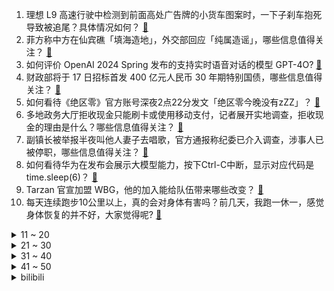 1. 理想 L9 高速行驶中检测到前面高处广告牌的小货车图案时，一下子刹车抱死导致被追尾？具体情况如何？ [:link:](https://www.zhihu.com/question/655443484)
2. 菲方称中方在仙宾礁「填海造地」，外交部回应「纯属造谣」，哪些信息值得关注？ [:link:](https://www.zhihu.com/question/655882632)
3. 如何评价 OpenAI 2024 Spring 发布的支持实时语音对话的模型 GPT-4O? [:link:](https://www.zhihu.com/question/655916303)
4. 财政部将于 17 日招标首发 400 亿元人民币 30 年期特别国债，哪些信息值得关注？ [:link:](https://www.zhihu.com/question/655852253)
5. 如何看待《绝区零》官方账号深夜2点22分发文「绝区零今晚没有zZZ」？ [:link:](https://www.zhihu.com/question/655917605)
6. 多地政务大厅拒收现金只能刷卡或使用移动支付，记者展开实地调查，拒收现金的理由是什么？哪些信息值得关注？ [:link:](https://www.zhihu.com/question/655877042)
7. 副镇长被举报半夜叫他人妻子去唱歌，官方通报称纪委已介入调查，涉事人已被停职，哪些信息值得关注？ [:link:](https://www.zhihu.com/question/655881148)
8. 如何看待华为在发布会展示大模型能力，按下Ctrl-C中断，显示对应代码是time.sleep(6)？ [:link:](https://www.zhihu.com/question/655565411)
9. Tarzan 官宣加盟 WBG，他的加入能给队伍带来哪些改变？ [:link:](https://www.zhihu.com/question/655881737)
10. 每天连续跑步10公里以上，真的会对身体有害吗？前几天，我跑一休一，感觉身体恢复的并不好，大家觉得呢? [:link:](https://www.zhihu.com/question/655533901)
<details>
<summary>11 ~ 20</summary>

11. 一年存5万块钱对你来说难么？ [:link:](https://www.zhihu.com/question/655497715)
12. 椰树被罚 40 万元后直播间画风突变，模特穿防晒服直播捂严实了，如何看待此事？ [:link:](https://www.zhihu.com/question/655841501)
13. 麦当劳回应「过期食材换签继续卖」，将加强操作规范的落实执行，如何看待此事？食品安全如何保障？ [:link:](https://www.zhihu.com/question/655842171)
14. 孩子的语文成绩差，有哪些挽救办法？ [:link:](https://www.zhihu.com/question/655587386)
15. 在电影《功夫》里，包租公能否独自接下盲琴魔的最后一波？ [:link:](https://www.zhihu.com/question/457665962)
16. 每天吃半斤牛肉，连续吃一年体质会不会有变化？ [:link:](https://www.zhihu.com/question/64085283)
17. 新加坡总理李显龙正式递交辞呈，并正式向总统建议由黄循财出任新总理 ，还有哪些信息值得关注？ [:link:](https://www.zhihu.com/question/655888313)
18. 国内哪个歌手能有实力参加《歌手2024》？ [:link:](https://www.zhihu.com/question/655676132)
19. Steam 游戏中文好评率普遍低于英文，这一调查结果说明什么？ [:link:](https://www.zhihu.com/question/654695098)
20. Meta 发布模型 Llama 3，实际体验效果如何？ [:link:](https://www.zhihu.com/question/653373790)
</details>
<details>
<summary>21 ~ 30</summary>

21. 骑公路车爬坡很吃力时，你通过什么方法「屏蔽掉」双腿的疲劳继续向前的？ [:link:](https://www.zhihu.com/question/653135064)
22. 安徽阜阳一动物园 20 只东北虎死亡，官方称成立调查组全面调查，暴露出哪些问题？谁将担责？ [:link:](https://www.zhihu.com/question/655846164)
23. 哪些句子让你沉默了很久？ [:link:](https://www.zhihu.com/question/655809592)
24. vivo X100s 系列和vivo X100 Ultra发布，全新直屏标准版与影像「灭霸」有何亮点？ [:link:](https://www.zhihu.com/question/655878207)
25. 互联网转行国企，入职后会有心理落差吗？ [:link:](https://www.zhihu.com/question/652238188)
26. 如何看待《英雄联盟》打野开局就放养上路，而且基本默认上路一个人的玩法？ [:link:](https://www.zhihu.com/question/655283733)
27. 理财资金「存款化」趋势增强，如何看待这一现象？背后对理财市场有何影响？ [:link:](https://www.zhihu.com/question/655845332)
28. 早晨跑步和晚饭后跑步哪个好？ [:link:](https://www.zhihu.com/question/655132983)
29. 如何评价崩坏星穹铁道的活动剧情噩梦大作战？ [:link:](https://www.zhihu.com/question/655699401)
30. 如何评价 2024 年科技投资趋势，有哪些新方向吗？ [:link:](https://www.zhihu.com/question/655559279)
</details>
<details>
<summary>31 ~ 40</summary>

31. 当被面试官问到「为什么不选择本专业就业」时，该怎么回答？ [:link:](https://www.zhihu.com/question/593749953)
32. 2024年高考即将来临，能送我一些祝福嘛? [:link:](https://www.zhihu.com/question/651407043)
33. 刘邦经常打败仗，项羽就败一次为何就丢了天下？ [:link:](https://www.zhihu.com/question/499834208)
34. 有哪些健康美味的肉类蒸菜？ [:link:](https://www.zhihu.com/question/652804446)
35. 有哪些旅行地，是你「期待值最低，但惊喜度最高的」？ [:link:](https://www.zhihu.com/question/655140390)
36. 如何看待佳能r62大幅降价？ [:link:](https://www.zhihu.com/question/655757996)
37. 如何分辨企业是真的想招人还是想把笔试/面试结果为自己所用？ [:link:](https://www.zhihu.com/question/652073853)
38. 留学审查门槛抬高，学术国际交流受阻，出国留学的路越来越窄了吗？ [:link:](https://www.zhihu.com/question/655551713)
39. 如何看待《英雄联盟》「老头杯」训练赛 otto 队内队员内讧事件？ [:link:](https://www.zhihu.com/question/655808809)
40. 财政部公布 2024 年一般国债、超长期特别国债发行有关安排，超长期特别国债是什么？有何影响？ [:link:](https://www.zhihu.com/question/655873570)
</details>
<details>
<summary>41 ~ 50</summary>

41. 学术期刊是否应该收录失败的实验和失败的idea? [:link:](https://www.zhihu.com/question/655755843)
42. 中国海警位黄岩岛海域开展常态化训练，如何解读此次行动？ [:link:](https://www.zhihu.com/question/655869877)
43. 如何评价尘白禁区起死回生? [:link:](https://www.zhihu.com/question/655794994)
44. OpenAI 发布会将演示 ChatGPT 和 GPT-4 更新的功能，你有哪些期待？ [:link:](https://www.zhihu.com/question/655886204)
45. 和深爱的人一起旅行是种什么体验？ [:link:](https://www.zhihu.com/question/655338213)
46. 如何评价徐杰搓澡式防守？ [:link:](https://www.zhihu.com/question/655505356)
47. 把100只家鸡放到荒野中，3年后它们有什么变化？ [:link:](https://www.zhihu.com/question/434124471)
48. 为什么联发科天玑旗舰机这么多，只有 vivo 做出了六边形战⼠？核⼼原因是什么？ [:link:](https://www.zhihu.com/question/655878547)
49. 怎么评价《货币战争》一书？ [:link:](https://www.zhihu.com/question/21309716)
50. 上班很忙、社交圈越来越窄，完全忘了恋爱的悸动，该如何从心理层面坦然接受独身？ [:link:](https://www.zhihu.com/question/655377129)
</details><details>
<summary>bilibili</summary>

</details>